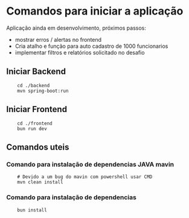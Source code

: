 # Comandos para iniciar a aplicação

Aplicação ainda em desenvolvimento, próximos passos:

- mostrar erros / alertas no frontend
- Cria atalho e função para auto cadastro de 1000 funcionarios
- implementar filtros e relatórios solicitado no desafio

## Iniciar Backend

```shell
    cd ./backend
    mvn spring-boot:run
```

## Iniciar Frontend

```shell
    cd ./frontend
    bun run dev
```

## Comandos uteis

### Comando para instalação de dependencias JAVA mavin

```shell
    # Devido a um bug do mavin com powershell usar CMD
    mvn clean install
```

### Comando para instalação de dependencias

```shell
    bun install
```
